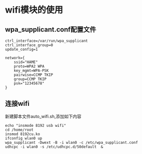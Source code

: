 # wifi模块的使用

## wpa_supplicant.conf配置文件

```
ctrl_interface=/var/run/wpa_supplicant
ctrl_interface_group=0
update_config=1

network={
	ssid="HAME"
	proto=WPA2 WPA
	key_mgmt=WPA-PSK
	pairwise=CCMP TKIP
	group=CCMP TKIP
	psk="12345678"
}
```

## 连接wifi

新建脚本文件auto_wifi.sh,添加如下内容

```
echo "insmode 8192 usb wifi"
cd /home/root
insmod 8192cu.ko
ifconfig wlan0 up
wpa_supplicant -Dwext -B -i wlan0 -c /etc/wpa_supplicant.conf
udhcpc -i wlan0 -s /etc/udhcpc.d/50default  &
```
